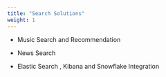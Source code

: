 ```yaml
---
title: "Search Solutions"
weight: 1
---
```


* Music Search and Recommendation

* News Search 

* Elastic Search , Kibana and Snowflake Integration